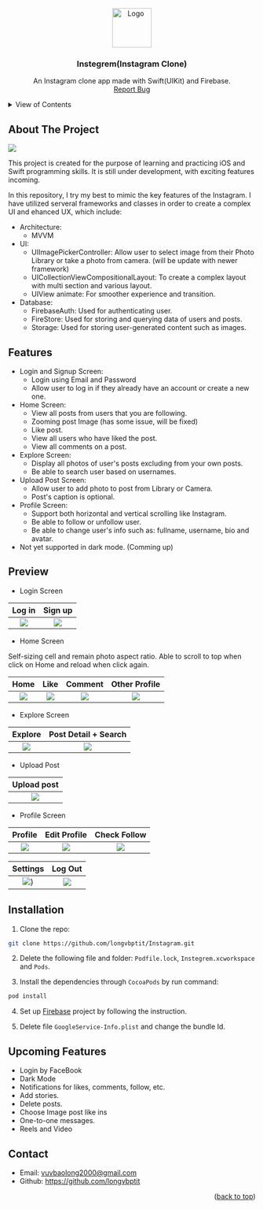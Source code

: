 <!-- PROJECT LOGO -->
<a name="readme-top"></a>
<br />
<div align="center">
  <a>
    <img src="images/instagram-logo.png" alt="Logo" width="80" height="80">
  </a>

  <h3 align="center">Instegrem(Instagram Clone)</h3>

  <p align="center">
    An Instagram clone app made with Swift(UIKit) and Firebase.
    <br />
    <a href="https://github.com/longvbptit/Instagram/issues">Report Bug</a>
  </p>
</div>

<!-- VIEW OF CONTENTS -->
<details>
  <summary>View of Contents</summary>
  <ol>
    <li>
      <a href="#about-the-project">About The Project</a>
    </li>
    <li>
      <a href="#features">Features</a>
    </li>
    <li><a href="#preview">Preview</a></li>
    <li><a href="#installation">Installation</a></li>
    <li><a href="#upcoming features">Upcoming Features</a></li>
    <li><a href="#contact">Contact</a></li>
  </ol>
</details>

<!-- ABOUT THE PROJECT -->
## About The Project

![](images/intro.png)

This project is created for the purpose of learning and practicing iOS and Swift programming skills. It is still under development, with exciting features incoming.

In this repository, I try my best to mimic the key features of the Instagram. I have utilized serveral frameworks and classes in order to create a complex UI and ehanced UX, which include:

- Architecture: 
  - MVVM
- UI: 
  - UIImagePickerController: Allow user to select image from their Photo Library or take a photo from camera. (will be update with newer framework)
  - UICollectionViewCompositionalLayout: To create a complex layout with multi section and various layout.
  - UIView animate: For smoother experience and transition.
- Database:
  - FirebaseAuth: Used for authenticating user.
  - FireStore: Used for storing and querying data of users and posts.
  - Storage: Used for storing user-generated content such as images.

<!-- Features -->
## Features

- Login and Signup Screen:
  - Login using Email and Password
  - Allow user to log in if they already have an account or create a new one.
- Home Screen:
  - View all posts from users that you are following.
  - Zooming post Image (has some issue, will be fixed)
  - Like post.
  - View all users who have liked the post.
  - View all comments on a post.
- Explore Screen:
  - Display all photos of user's posts excluding from your own posts.
  - Be able to search user based on usernames.
- Upload Post Screen:
  - Allow user to add photo to post from Library or Camera.
  - Post's caption is optional.
- Profile Screen:
  - Support both horizontal and vertical scrolling like Instagram. 
  - Be able to follow or unfollow user.
  - Be able to change user's info such as: fullname, username, bio and avatar.
- Not yet supported in dark mode. (Comming up)

## Preview

- Login Screen

| Log in                       | Sign up                       |
| :--------------------------: | :---------------------------: |
| ![](images/login.gif) | ![](images/create_account.gif) |

- Home Screen

Self-sizing cell and remain photo aspect ratio. Able to scroll to top when click on Home and reload when click again.

| Home | Like | Comment | Other Profile |
| :---------: | :---------: | :--------: | :------------: |
| ![](images/home.gif) | ![](images/like.gif) | ![](images/comment.gif) | ![](images/others_profile.gif) |

- Explore Screen

| Explore | Post Detail + Search |
| :--------: | :--------: |
| ![](images/explores.gif) | ![](images/explore_search.gif) |

- Upload Post 

| Upload post |
| :---------: |
| ![](images/upload_post.gif) |

- Profile Screen

| Profile | Edit Profile | Check Follow |
| :--------: | :--------: | :--------: |
| ![](images/profile.gif) | ![](images/profile_change.gif) | ![](images/profile_follow.gif) |

| Settings | Log Out |
| :--------: | :--------: |
| ![](images/profile_setting.gif)) | ![](images/profile_logout.gif) |

## Installation

1. Clone the repo:

```sh
git clone https://github.com/longvbptit/Instagram.git
```

2. Delete the following file and folder: `Podfile.lock`, `Instegrem.xcworkspace` and `Pods`.

3. Install the dependencies through `CocoaPods` by run command:

``` sh
pod install
```

4. Set up [Firebase](https://firebase.google.com) project by following the instruction.
 
5. Delete file `GoogleService-Info.plist` and change the bundle Id.

## Upcoming Features
- Login by FaceBook
- Dark Mode
- Notifications for likes, comments, follow, etc.
- Add stories.
- Delete posts.
- Choose Image post like ins
- One-to-one messages.
- Reels and Video

## Contact

- Email: vuvbaolong2000@gmail.com
- Github: https://github.com/longvbptit

<p align="right">(<a href="#readme-top">back to top</a>)</p>
